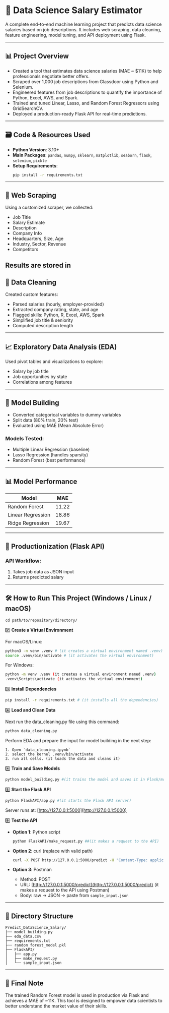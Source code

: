 # 🧠 Data Science Salary Estimator

A complete end-to-end machine learning project that predicts data science salaries based on job descriptions. It includes web scraping, data cleaning, feature engineering, model tuning, and API deployment using Flask.

---

## 📊 Project Overview

- Created a tool that estimates data science salaries (MAE ~ $11K) to help professionals negotiate better offers.
- Scraped over 1,000 job descriptions from Glassdoor using Python and Selenium.
- Engineered features from job descriptions to quantify the importance of Python, Excel, AWS, and Spark.
- Trained and tuned Linear, Lasso, and Random Forest Regressors using GridSearchCV.
- Deployed a production-ready Flask API for real-time predictions.

---

## 🗃️ Code & Resources Used

- **Python Version**: 3.10+
- **Main Packages**: `pandas`, `numpy`, `sklearn`, `matplotlib`, `seaborn`, `flask`, `selenium`, `pickle`
- **Setup Requirements**:  
    ```bash
    pip install -r requirements.txt
    ```

---

## 🧹 Web Scraping

Using a customized scraper, we collected:

- Job Title  
- Salary Estimate  
- Description  
- Company Info  
- Headquarters, Size, Age  
- Industry, Sector, Revenue  
- Competitors  

Results are stored in 
---

## 🧼 Data Cleaning

Created custom features:

- Parsed salaries (hourly, employer-provided)  
- Extracted company rating, state, and age  
- Flagged skills: Python, R, Excel, AWS, Spark  
- Simplified job title & seniority  
- Computed description length  

---

## 📈 Exploratory Data Analysis (EDA)

Used pivot tables and visualizations to explore:

- Salary by job title  
- Job opportunities by state  
- Correlations among features  

---

## 🧠 Model Building

- Converted categorical variables to dummy variables  
- Split data (80% train, 20% test)  
- Evaluated using MAE (Mean Absolute Error)  

### Models Tested:
- Multiple Linear Regression (baseline)  
- Lasso Regression (handles sparsity)  
- Random Forest (best performance)  

---

## 📊 Model Performance

| Model              | MAE   |
|--------------------|-------|
| Random Forest      | 11.22 |
| Linear Regression  | 18.86 |
| Ridge Regression   | 19.67 |

---

## 🚀 Productionization (Flask API)

### API Workflow:
1. Takes job data as JSON input  
2. Returns predicted salary  

---

## 🛠️ How to Run This Project (Windows / Linux / macOS)
```
cd path/to/repository/directory/  
```

2️⃣ **Create a Virtual Environment**  

For macOS/Linux:  
```bash
python3 -m venv .venv # (it creates a virtual environment named .venv)
source .venv/bin/activate # (it activates the virtual environment)
```

For Windows:  
```bash
python -m venv .venv (it creates a virtual environment named .venv)
.venv\Scripts\activate (it activates the virtual environment)
```

3️⃣ **Install Dependencies**  
```bash
pip install -r requirements.txt # (it installs all the dependencies)
```
4️⃣ **Load and  Clean Data**

Next run the data_cleaning.py file using this command:
```bash
python data_cleaning.py
```

Perform EDA and prepare the input for model building in the next step:
```
1. Open `data_cleaning.ipynb`
2. select the kernel .venv/bin/activate
3. run all cells. (it loads the data and cleans it)
```


4️⃣ **Train and Save Models**  
```bash
python model_building.py #(it trains the model and saves it in Flask/model/model_file.p)
```

5️⃣ **Start the Flask API**  
```bash
python FlaskAPI/app.py #(it starts the Flask API server)
```

Server runs at: [http://127.0.0.1:5000](http://127.0.0.1:5000)

6️⃣ **Test the API**

- **Option 1**: Python script  
    ```bash
    python FlaskAPI/make_request.py ##(it makes a request to the API)
    ```

- **Option 2**: curl (replace with valid path)  
    ```bash
    curl -X POST http://127.0.0.1:5000/predict -H "Content-Type: application/json" -d @FlaskAPI/data_input.json #(it makes a request to the API using curl)
    ```

- **Option 3**: Postman  
    - Method: POST  
    - URL: [http://127.0.0.1:5000/predict](http://127.0.0.1:5000/predict)   (it makes a request to the API using Postman)
    - Body: raw → JSON → paste from `sample_input.json`  

---

## 🧾 Directory Structure

```plaintext
Predict_DataScience_Salary/
├── model_building.py
├── eda_data.csv
├── requirements.txt
├── random_forest_model.pkl
├── FlaskAPI/
│   ├── app.py
│   ├── make_request.py
│   └── sample_input.json
```

---

## 📌 Final Note

The trained Random Forest model is used in production via Flask and achieves a MAE of ~11K. This tool is designed to empower data scientists to better understand the market value of their skills.
